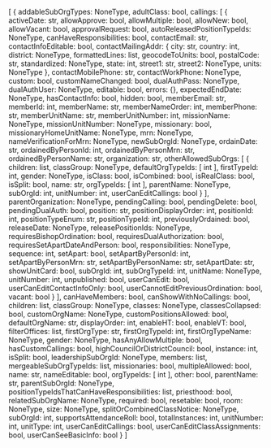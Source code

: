 [
  {
    addableSubOrgTypes: NoneType,
    adultClass: bool,
    callings: [
      {
        activeDate: str,
        allowApprove: bool,
        allowMultiple: bool,
        allowNew: bool,
        allowVacant: bool,
        approvalRequest: bool,
        autoReleasedPositionTypeIds: NoneType,
        canHaveResponsibilities: bool,
        contactEmail: str,
        contactInfoEditable: bool,
        contactMailingAddr: {
          city: str,
          country: int,
          district: NoneType,
          formattedLines: list,
          geocodeToUnits: bool,
          postalCode: str,
          standardized: NoneType,
          state: int,
          street1: str,
          street2: NoneType,
          units: NoneType
        },
        contactMobilePhone: str,
        contactWorkPhone: NoneType,
        custom: bool,
        customNameChanged: bool,
        dualAuthPass: NoneType,
        dualAuthUser: NoneType,
        editable: bool,
        errors: {},
        expectedEndDate: NoneType,
        hasContactInfo: bool,
        hidden: bool,
        memberEmail: str,
        memberId: int,
        memberName: str,
        memberNameOrder: int,
        memberPhone: str,
        memberUnitName: str,
        memberUnitNumber: int,
        missionName: NoneType,
        missionUnitNumber: NoneType,
        missionary: bool,
        missionaryHomeUnitName: NoneType,
        mrn: NoneType,
        nameVerificationForMrn: NoneType,
        newSubOrgId: NoneType,
        ordainDate: str,
        ordainedByPersonId: int,
        ordainedByPersonMrn: str,
        ordainedByPersonName: str,
        organization: str,
        otherAllowedSubOrgs: [
          {
            children: list,
            classGroup: NoneType,
            defaultOrgTypeIds: [
              int
            ],
            firstTypeId: int,
            gender: NoneType,
            isClass: bool,
            isCombined: bool,
            isRealClass: bool,
            isSplit: bool,
            name: str,
            orgTypeIds: [
              int
            ],
            parentName: NoneType,
            subOrgId: int,
            unitNumber: int,
            userCanEditCallings: bool
          }
        ],
        parentOrganization: NoneType,
        pendingCalling: bool,
        pendingDelete: bool,
        pendingDualAuth: bool,
        position: str,
        positionDisplayOrder: int,
        positionId: int,
        positionTypeEnum: str,
        positionTypeId: int,
        previouslyOrdained: bool,
        releaseDate: NoneType,
        releasePositionIds: NoneType,
        requiresBishopOrdination: bool,
        requiresDualAuthorization: bool,
        requiresSetApartDateAndPerson: bool,
        responsibilities: NoneType,
        sequence: int,
        setApart: bool,
        setApartByPersonId: int,
        setApartByPersonMrn: str,
        setApartByPersonName: str,
        setApartDate: str,
        showUnitCard: bool,
        subOrgId: int,
        subOrgTypeId: int,
        unitName: NoneType,
        unitNumber: int,
        unpublished: bool,
        userCanEdit: bool,
        userCanEditContactInfoOnly: bool,
        userCannotEditPreviousOrdination: bool,
        vacant: bool
      }
    ],
    canHaveMembers: bool,
    canShowWithNoCallings: bool,
    children: list,
    classGroup: NoneType,
    classes: NoneType,
    classesCollapsed: bool,
    customOrgName: NoneType,
    customPositionsAllowed: bool,
    defaultOrgName: str,
    displayOrder: int,
    enableHT: bool,
    enableVT: bool,
    filterOffices: list,
    firstOrgType: str,
    firstOrgTypeId: int,
    firstOrgTypeName: NoneType,
    gender: NoneType,
    hasAnyAllowMultiple: bool,
    hasCustomCallings: bool,
    highCouncilOrDistrictCouncil: bool,
    instance: int,
    isSplit: bool,
    leadershipSubOrgId: NoneType,
    members: list,
    mergeableSubOrgTypeIds: list,
    missionaries: bool,
    multipleAllowed: bool,
    name: str,
    nameEditable: bool,
    orgTypeIds: [
      int
    ],
    other: bool,
    parentName: str,
    parentSubOrgId: NoneType,
    positionTypeIdsThatCanHaveResponsibilities: list,
    priesthood: bool,
    relatedSubOrgName: NoneType,
    required: bool,
    resetable: bool,
    room: NoneType,
    size: NoneType,
    splitOrCombinedClassNotice: NoneType,
    subOrgId: int,
    supportsAttendanceRoll: bool,
    totalInstances: int,
    unitNumber: int,
    unitType: int,
    userCanEditCallings: bool,
    userCanEditClassAssignments: bool,
    userCanSeeBasicInfo: bool
  }
]